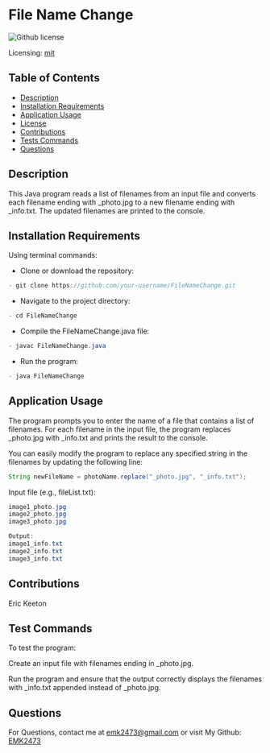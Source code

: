 # File Name Change
![Github license](https://img.shields.io/badge/mit-blue.svg)
 
 Licensing: [mit](https://choosealicense.com/licenses/mit/)

## Table of Contents
- [Description](#description)
- [Installation Requirements](#installation-requirements)
- [Application Usage](#application-usage)
- [License](#licensing-information)
- [Contributions](#contributions)
- [Tests Commands](#tests-commands)
- [Questions](#questions)
## Description
This Java program reads a list of filenames from an input file and converts each filename ending with _photo.jpg to a new filename ending with _info.txt. The updated filenames are printed to the console.

## Installation Requirements
Using terminal commands: 

- Clone or download the repository: 
```Java 
- git clone https://github.com/your-username/FileNameChange.git 
```

- Navigate to the project directory: 
```Java
- cd FileNameChange 
```
- Compile the FileNameChange.java file: 
```Java
- javac FileNameChange.java 
```
- Run the program: 
```Java
- java FileNameChange
```  

## Application Usage
The program prompts you to enter the name of a file that contains a list of filenames. For each filename in the input file, the program replaces _photo.jpg with _info.txt and prints the result to the console. 

You can easily modify the program to replace any specified string in the filenames by updating the following line: 
```Java
String newFileName = photoName.replace("_photo.jpg", "_info.txt");
```

Input file (e.g., fileList.txt):
```Java  
image1_photo.jpg 
image2_photo.jpg 
image3_photo.jpg 
```
```Java
Output:
image1_info.txt 
image2_info.txt 
image3_info.txt
```

## Contributions
Eric Keeton

## Test Commands
To test the program:  

Create an input file with filenames ending in _photo.jpg. 

Run the program and ensure that the output correctly displays the filenames with _info.txt appended instead of _photo.jpg.

## Questions
For Questions, contact me at emk2473@gmail.com or visit My Github: [EMK2473](https://github.com/EMK2473)